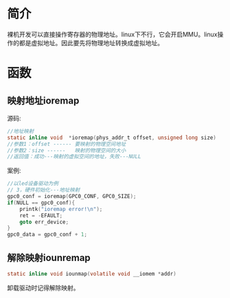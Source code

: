 # 简介
裸机开发可以直接操作寄存器的物理地址。linux下不行，它会开启MMU。linux操作的都是虚拟地址。因此要先将物理地址转换成虚拟地址。
# 函数
## 映射地址ioremap
源码:
```c
//地址映射
static inline void  *ioremap(phys_addr_t offset, unsigned long size)
//参数1：offset ------ 要映射的物理空间地址
//参数2：size ------   映射的物理空间的大小
//返回值：成功---映射的虚拟空间的地址，失败---NULL
```
案例:
```c
//以led设备驱动为例
// 3，硬件初始化---地址映射
gpc0_conf = ioremap(GPC0_CONF, GPC0_SIZE);
if(NULL == gpc0_conf){
    printk("ioremap error!\n");
    ret = -EFAULT;
    goto err_device;
}
gpc0_data = gpc0_conf + 1;
```
## 解除映射iounremap
```c
static inline void iounmap(volatile void __iomem *addr)
```
卸载驱动时记得解除映射。
